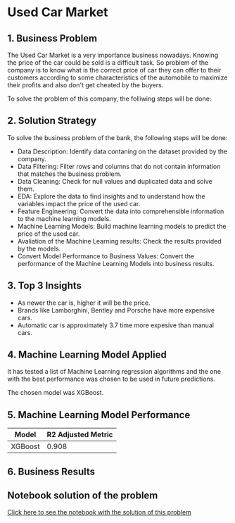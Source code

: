 # Used Car Market

## 1. Business Problem
The Used Car Market is a very importance business nowadays. Knowing the price of the car could be sold is a difficult task. So problem of the company is to know what is the correct price of car they can offer to their customers according to some characteristics of the automobile to maximize their profits and also don't get cheated by the buyers.

To solve the problem of this company, the folliwing steps will be done:


## 2. Solution Strategy
To solve the business problem of the bank, the following steps will be done:
- Data Description: Identify data contaning on the dataset provided by the company.
- Data Filtering: Filter rows and columns that do not contain information that matches the business problem.
- Data Cleaning: Check for null values and duplicated data and solve them.
- EDA: Explore the data to find insights and to understand how the variables impact the price of the used car.
- Feature Engineering: Convert the data into comprehensible information to the machine learning models.
- Machine Learning Models: Build machine learning models to predict the price of the used car.
- Avaliation of the Machine Learning results: Check the results provided by the models.
- Convert Model Performance to Business Values: Convert the performance of the Machine Learning Models into business results.

## 3. Top 3 Insights
- As newer the car is, higher it will be the price.
- Brands like Lamborghini, Bentley and Porsche have more expensive cars.
- Automatic car is approximately 3.7 time more expesive than manual cars.

## 4. Machine Learning Model Applied
It has tested a list of Machine Learning regression algorithms and the one with the best performance was chosen to be used in future predictions.

The chosen model was XGBoost.

## 5. Machine Learning Model Performance
| Model | R2 Adjusted Metric |
| ------- | ------- |
| XGBoost | 0.908 |

## 6. Business Results

## Notebook solution of the problem
[Click here to see the notebook with the solution of this problem](https://github.com/Guilherme-Yuji/Data-Science-Portfolio/blob/main/usedCarMarket/Used%20Car%20Market.ipynb)
